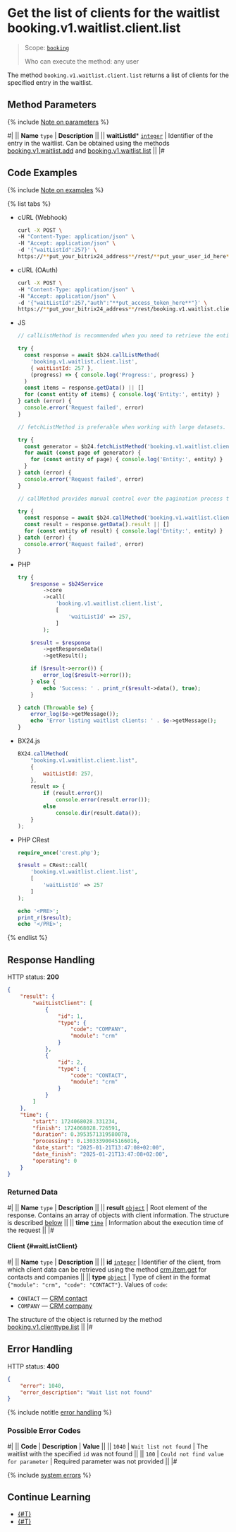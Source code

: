 # Get the list of clients for the waitlist booking.v1.waitlist.client.list

> Scope: [`booking`](../../../scopes/permissions.md)
>
> Who can execute the method: any user

The method `booking.v1.waitlist.client.list` returns a list of clients for the specified entry in the waitlist.

## Method Parameters

{% include [Note on parameters](../../../../_includes/required.md) %}

#|
|| **Name**
`type` | **Description** ||
|| **waitListId***
[`integer`](../../../data-types.md) | Identifier of the entry in the waitlist. 
Can be obtained using the methods [booking.v1.waitlist.add](../booking-v1-waitlist-add.md) and [booking.v1.waitlist.list](../booking-v1-waitlist-list.md) ||
|#

## Code Examples

{% include [Note on examples](../../../../_includes/examples.md) %}

{% list tabs %}

- cURL (Webhook)

    ```bash
    curl -X POST \
    -H "Content-Type: application/json" \
    -H "Accept: application/json" \
    -d '{"waitListId":257}' \
    https://**put_your_bitrix24_address**/rest/**put_your_user_id_here**/**put_your_webhook_here**/booking.v1.waitlist.client.list
    ```

- cURL (OAuth)

    ```bash
    curl -X POST \
    -H "Content-Type: application/json" \
    -H "Accept: application/json" \
    -d '{"waitListId":257,"auth":"**put_access_token_here**"}' \
    https://**put_your_bitrix24_address**/rest/booking.v1.waitlist.client.list
    ```

- JS

    ```js
    // callListMethod is recommended when you need to retrieve the entire set of list data and the volume of records is relatively small (up to about 1000 items). The method loads all data at once, which can lead to high memory load when working with large volumes.
    
    try {
      const response = await $b24.callListMethod(
        'booking.v1.waitlist.client.list',
        { waitListId: 257 },
        (progress) => { console.log('Progress:', progress) }
      )
      const items = response.getData() || []
      for (const entity of items) { console.log('Entity:', entity) }
    } catch (error) {
      console.error('Request failed', error)
    }
    
    // fetchListMethod is preferable when working with large datasets. The method implements iterative fetching using a generator, allowing data to be processed in parts and efficiently using memory.
    
    try {
      const generator = $b24.fetchListMethod('booking.v1.waitlist.client.list', { waitListId: 257 }, 'ID')
      for await (const page of generator) {
        for (const entity of page) { console.log('Entity:', entity) }
      }
    } catch (error) {
      console.error('Request failed', error)
    }
    
    // callMethod provides manual control over the pagination process through the start parameter. It is suitable for scenarios where precise control over request batches is required. However, it may be less efficient compared to fetchListMethod when dealing with large volumes of data.
    
    try {
      const response = await $b24.callMethod('booking.v1.waitlist.client.list', { waitListId: 257 }, 0)
      const result = response.getData().result || []
      for (const entity of result) { console.log('Entity:', entity) }
    } catch (error) {
      console.error('Request failed', error)
    }
    ```

- PHP

    ```php
    try {
        $response = $b24Service
            ->core
            ->call(
                'booking.v1.waitlist.client.list',
                [
                    'waitListId' => 257,
                ]
            );
    
        $result = $response
            ->getResponseData()
            ->getResult();
    
        if ($result->error()) {
            error_log($result->error());
        } else {
            echo 'Success: ' . print_r($result->data(), true);
        }
    
    } catch (Throwable $e) {
        error_log($e->getMessage());
        echo 'Error listing waitlist clients: ' . $e->getMessage();
    }
    ```

- BX24.js

    ```js
    BX24.callMethod(
        "booking.v1.waitlist.client.list",
        {
            waitListId: 257,
        },
        result => {
            if (result.error())
                console.error(result.error());
            else
                console.dir(result.data());
        }
    );
    ```

- PHP CRest

    ```php
    require_once('crest.php');

    $result = CRest::call(
        'booking.v1.waitlist.client.list',
        [
            'waitListId' => 257
        ]
    );

    echo '<PRE>';
    print_r($result);
    echo '</PRE>';
    ```

{% endlist %}

## Response Handling

HTTP status: **200**

```json
{
    "result": {
        "waitListClient": [
            {
                "id": 1,
                "type": {
                    "code": "COMPANY",
                    "module": "crm"
                }
            },
            {
                "id": 2,
                "type": {
                    "code": "CONTACT",
                    "module": "crm"
                }
            }
        ]
    },
    "time": {
        "start": 1724068028.331234,
        "finish": 1724068028.726591,
        "duration": 0.3953571319580078,
        "processing": 0.13033390045166016,
        "date_start": "2025-01-21T13:47:08+02:00",
        "date_finish": "2025-01-21T13:47:08+02:00",
        "operating": 0
    }
}
```

### Returned Data

#|
|| **Name**
`type` | **Description** ||
|| **result**
[`object`](../../../data-types.md) | Root element of the response. Contains an array of objects with client information. The structure is described [below](#waitListClient) ||
|| **time**
[`time`](../../../data-types.md#time) | Information about the execution time of the request ||
|#

#### Client {#waitListClient}

#|
|| **Name**
`type` | **Description** ||
|| **id**
[`integer`](../../../data-types.md) | Identifier of the client, from which client data can be retrieved using the method [crm.item.get](../../../crm/universal/crm-item-get.md) for contacts and companies ||
|| **type**
[`object`](../../../data-types.md) | Type of client in the format `{"module": "crm", "code": "CONTACT"}`.
Values of `code`: 
- `CONTACT` — [CRM contact](../../../crm/contacts/index.md)
- `COMPANY` — [CRM company](../../../crm/companies/index.md)

The structure of the object is returned by the method [booking.v1.clienttype.list](../../booking-v1-clienttype-list.md) ||
|#

## Error Handling

HTTP status: **400**

```json
{
    "error": 1040,
    "error_description": "Wait list not found"
}
```

{% include notitle [error handling](../../../../_includes/error-info.md) %}

### Possible Error Codes

#|
|| **Code** | **Description** | **Value** ||
|| `1040` | `Wait list not found` | The waitlist with the specified `id` was not found ||
|| `100` | `Could not find value for parameter` | Required parameter was not provided ||
|#

{% include [system errors](../../../../_includes/system-errors.md) %}

## Continue Learning

- [{#T}](./booking-v1-waitlist-client-unset.md)
- [{#T}](./booking-v1-waitlist-client-set.md)